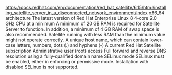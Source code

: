 https://docs.redhat.com/en/documentation/red_hat_satellite/6.15/html/installing_satellite_server_in_a_disconnected_network_environment/index
x86_64 architecture
The latest version of Red Hat Enterprise Linux 8
4-core 2.0 GHz CPU at a minimum
A minimum of 20 GB RAM is required for Satellite Server to function. In addition, a minimum of 4 GB RAM of swap space is also recommended. Satellite running with less RAM than the minimum value might not operate correctly.
A unique host name, which can contain lower-case letters, numbers, dots (.) and hyphens (-)
A current Red Hat Satellite subscription
Administrative user (root) access
Full forward and reverse DNS resolution using a fully-qualified domain name
SELinux mode
SELinux must be enabled, either in enforcing or permissive mode. Installation with disabled SELinux is not supported.
